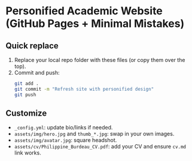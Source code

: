 # Personified Academic Website (GitHub Pages + Minimal Mistakes)

## Quick replace
1. Replace your local repo folder with these files (or copy them over the top).
2. Commit and push:
   ```bash
   git add .
   git commit -m "Refresh site with personified design"
   git push
   ```

## Customize
- `_config.yml`: update bio/links if needed.
- `assets/img/hero.jpg` and `thumb_*.jpg`: swap in your own images.
- `assets/img/avatar.jpg`: square headshot.
- `assets/cv/Philippine_Burdeau_CV.pdf`: add your CV and ensure `cv.md` link works.